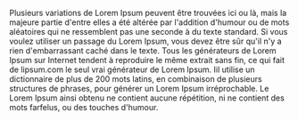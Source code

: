 
Plusieurs variations de Lorem Ipsum peuvent être trouvées ici ou là, mais la majeure partie d'entre elles a été altérée par l'addition d'humour ou de mots aléatoires qui ne ressemblent pas une seconde à du texte standard. Si vous voulez utiliser un passage du Lorem Ipsum, vous devez être sûr qu'il n'y a rien d'embarrassant caché dans le texte. Tous les générateurs de Lorem Ipsum sur Internet tendent à reproduire le même extrait sans fin, ce qui fait de lipsum.com le seul vrai générateur de Lorem Ipsum. Iil utilise un dictionnaire de plus de 200 mots latins, en combinaison de plusieurs structures de phrases, pour générer un Lorem Ipsum irréprochable. Le Lorem Ipsum ainsi obtenu ne contient aucune répétition, ni ne contient des mots farfelus, ou des touches d'humour.

